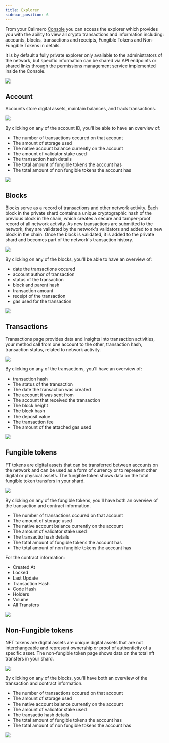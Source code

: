 ```yaml
---
title: Explorer
sidebar_position: 6
---
```


From your  Calimero [Console](https://app.calimero.network/explorer/dashboard) you can access the explorer which provides you with the ability to view all crypto transactions and information including: accounts, blocks, transactions and receipts, Fungible Tokens and Non-Fungible Tokens in details. 

It is by default a fully private explorer only available to the administrators of the network, but specific information can be shared via API endpoints or shared links through the permissions management service implemented inside the Console.

![](../../static/img/explorer.png)

## Account

Accounts store digital assets, maintain balances, and track transactions.

![](../../static/img/demo_account.png)

By clicking on any of the account ID, you'll be able to have an overview of:

- The number of transactions occured on that account
- The amount of storage used
- The native account balance currently on the account
- The amount of validator stake used
- The transaction hash details
- The total amount of fungible tokens the account has
-  The total amount of non fungible tokens the account has

![](../../static/img/account_details.png)

## Blocks

Blocks serve as a record of transactions and other network activity. Each block in the private shard contains a unique cryptographic hash of the previous block in the chain, which creates a secure and tamper-proof record of all network activity. As new transactions are submitted to the network, they are validated by the network's validators and added to a new block in the chain. Once the block is validated, it is added to the private shard and becomes part of the network's transaction history.

![](../../static/img/blocks.png)

By clicking on any of the blocks, you'll be able to have an overview of:

- date the transactions occured
- account author of transaction
- status of the transaction
- block and parent hash
- transaction amount
- receipt of the transaction
- gas used for the transaction

![](../../static/img/blocks_overview.png)

## Transactions

Transactions page provides data and insights into transaction activities, your method call from one account to the other, transaction hash, transaction status, related to network activity.

![](../../static/img/transaction.png)

By clicking on any of the transactions, you'll have an overview of:

- transaction hash
- The status of the transaction
- The date the transaction was created
- The account it was sent from
- The account that received the transaction
- The block height
- The block hash
- The deposit value
- The transaction fee
- The amount of the attached gas used

![](../../static/img/transaction_overview.png)


## Fungible tokens

FT tokens are digital assets that can be transferred between accounts on the network and can be used as a form of currency or to represent other digital or physical assets. The fungible token shows data on the total fungible token transfers in your shard. 


![](../../static/img/ft_token.png)

By clicking on any of the fungible tokens, you'll have both an overview of the transaction and contract information.

- The number of transactions occured on that account
- The amount of storage used
- The native account balance currently on the account
- The amount of validator stake used
- The transactio hash details
- The total amount of fungible tokens the account has
- The total amount of non fungible tokens the account has

For the contract information: 
- Created At
- Locked
- Last Update
- Transaction Hash
- Code Hash
- Holders
- Volume
- All Transfers

![](../../static/img/ft_overview.png)



## Non-Fungible tokens

NFT tokens are digital assets are unique digital assets that are not interchangeable and represent ownership or proof of authenticity of a specific asset. The non-fungible token page shows data on the total nft transfers in your shard. 


![](../../static/img/nft.png)

By clicking on any of the blocks, you'll have both an overview of the transaction and contract information.

- The number of transactions occured on that account
- The amount of storage used
- The native account balance currently on the account
- The amount of validator stake used
- The transactio hash details
- The total amount of fungible tokens the account has
- The total amount of non fungible tokens the account has

![](../../static/img/nft_overview.png)
